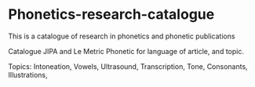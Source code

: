 # Phonetics-research-catalogue
This is a catalogue of research in phonetics and phonetic publications

Catalogue JIPA and Le Metric Phonetic for language of article, and topic.

Topics: Intoneation, Vowels, Ultrasound, Transcription, Tone, Consonants, Illustrations, 
